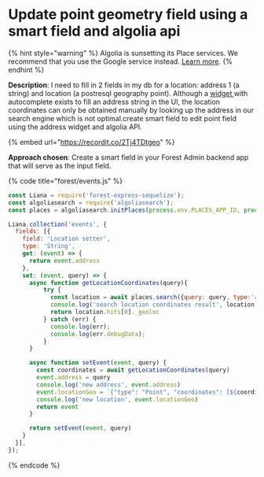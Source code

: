 # Update point geometry field using a smart field and algolia api

{% hint style="warning" %}
Algolia is sunsetting its Place services. We recommend that you use the Google service instead. [Learn more](https://www.algolia.com/blog/product/sunsetting-our-places-feature/).
{% endhint %}



**Description**: I need to fill in 2 fields in my db for a location: address 1 (a string) and location (a postresql geography point). Although a [widget ](https://docs.forestadmin.com/user-guide/collections/customize-your-fields/edit-widgets)with autocomplete exists to fill an address string in the UI, the location coordinates can only be obtained manually by looking up the address in our search engine which is not optimal.create smart field to edit point field using the address widget and algolia API.

{% embed url="https://recordit.co/2Tj4TDtgeo" %}

**Approach chosen**: Create a smart field in your Forest Admin backend app that will serve as the input field.

{% code title="forest/events.js" %}
```javascript
const Liana = require('forest-express-sequelize');
const algoliasearch = require('algoliasearch');
const places = algoliasearch.initPlaces(process.env.PLACES_APP_ID, process.env.PLACES_API_KEY);

Liana.collection('events', {
  fields: [{
    field: 'Location setter',
    type: 'String',
    get: (event) => {
      return event.address
    },
    set: (event, query) => {
      async function getLocationCoordinates(query){
          try {
            const location = await places.search({query: query, type:'address'});
            console.log('search location coordinates result', location.hits[0]._geoloc);
            return location.hits[0]._geoloc
          } catch (err) {
            console.log(err);
            console.log(err.debugData);
          }
      }

      async function setEvent(event, query) {
        const coordinates = await getLocationCoordinates(query)
        event.address = query
        console.log('new address', event.address)
        event.locationGeo = `{"type": "Point", "coordinates": [${coordinates.lat}, ${coordinates.lng}]}`
        console.log('new location', event.locationGeo)
        return event
      }

      return setEvent(event, query)
    }
  }],
});
```
{% endcode %}
